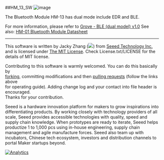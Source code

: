 ##HM_13_SW
![image](http://www.seeedstudio.com/wiki/images/6/6b/Grove_-_BLE_%28dual_model%29_v1.0_PhotoTop.jpg)

The Bluetooth Module HM-13 has dual mode include EDR and BLE.

For more information, please refer to [Grove - BLE (dual model) v1.0][1]
See also: [HM-01 Bluetooth Module Datasheet][2]

----
This software is written by Jacky Zhang (![](http://www.seeedstudio.com/wiki/images/8/8f/Email_addr_of_jacky_zhang.png)) from [Seeed Technology Inc.](http://www.seeed.cc) and is licensed under [The MIT License](http://opensource.org/licenses/mit-license.php). Check License.txt/LICENSE for the details of MIT license.<br>

Contributing to this software is warmly welcomed. You can do this basically by<br>
[forking](https://help.github.com/articles/fork-a-repo), committing modifications and then [pulling requests](https://help.github.com/articles/using-pull-requests) (follow the links above<br>
for operating guide). Adding change log and your contact into file header is encouraged.<br>
Thanks for your contribution.

Seeed is a hardware innovation platform for makers to grow inspirations into differentiating products. By working closely with technology providers of all scale, Seeed provides accessible technologies with quality, speed and supply chain knowledge. When prototypes are ready to iterate, Seeed helps productize 1 to 1,000 pcs using in-house engineering, supply chain management and agile manufacture forces. Seeed also team up with incubators, Chinese tech ecosystem, investors and distribution channels to portal Maker startups beyond.

[1]:http://www.seeedstudio.com/wiki/Grove_-_BLE_(dual_model)_v1.0
[2]:http://www.seeedstudio.com/wiki/File:Bluetooth_HM-13_en.pdf

[![Analytics](https://ga-beacon.appspot.com/UA-46589105-3/HM_13_SW)](https://github.com/igrigorik/ga-beacon)


